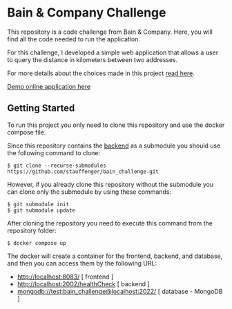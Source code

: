 # Bain & Company Challenge

This repository is a code challenge from Bain & Company. Here, you will find all the code needed to run the application. 

For this challenge, I developed a simple web application that allows a user to
query the distance in kilometers between two addresses.

For more details about the choices made in this project [read here](https://github.com/stauffenger/bain_challenge/blob/main/PROJECT_CHOICES.md).

[Demo online application here](http://54.91.17.9:8083/)

## Getting Started

To run this project you only need to clone this repository and use the docker compose file.

Since this repository contains the [backend](https://github.com/stauffenger/bain_challenge_backend) as a submodule you should use the following command to clone:

`$ git clone --recurse-submodules https://github.com/stauffenger/bain_challenge.git`

However, if you already clone this repository without the submodule you can clone only the submodule by using these commands:

```
$ git submodule init
$ git submodule update
```

After cloning the repository you need to execute this command from the repository folder:

`$ docker compose up`

The docker will create a container for the frontend, backend, and database, and then you can access them by the following URL:

- [http://localhost:8083/](http://localhost:8083/) [ frontend ]
- [http://localhost:2002/healthCheck](http://localhost:2002/healthCheck) [ backend ]
- [mongodb://test:bain_challenge@localhost:2022/](mongodb://test:bain_challenge@localhost:2022/) [ database - MongoDB ]
